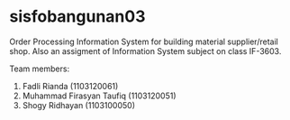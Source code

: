 sisfobangunan03
===============
Order Processing Information System for building material supplier/retail shop.
Also an assigment of Information System subject on class IF-3603.

Team members:
1. Fadli Rianda (1103120061)
2. Muhammad Firasyan Taufiq (1103120051)
3. Shogy Ridhayan (1103100050)